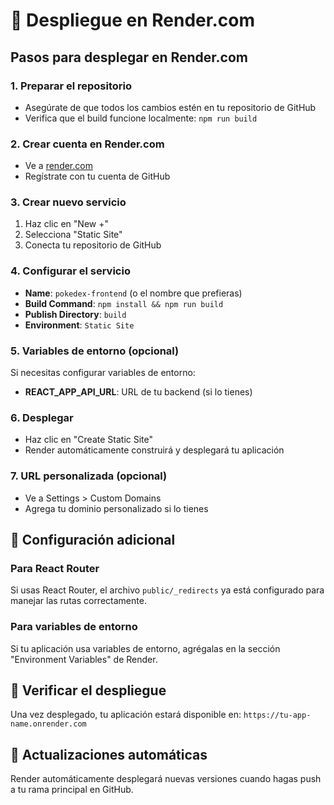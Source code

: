 # 🚀 Despliegue en Render.com

## Pasos para desplegar en Render.com

### 1. Preparar el repositorio
- Asegúrate de que todos los cambios estén en tu repositorio de GitHub
- Verifica que el build funcione localmente: `npm run build`

### 2. Crear cuenta en Render.com
- Ve a [render.com](https://render.com)
- Regístrate con tu cuenta de GitHub

### 3. Crear nuevo servicio
1. Haz clic en "New +"
2. Selecciona "Static Site"
3. Conecta tu repositorio de GitHub

### 4. Configurar el servicio
- **Name**: `pokedex-frontend` (o el nombre que prefieras)
- **Build Command**: `npm install && npm run build`
- **Publish Directory**: `build`
- **Environment**: `Static Site`

### 5. Variables de entorno (opcional)
Si necesitas configurar variables de entorno:
- **REACT_APP_API_URL**: URL de tu backend (si lo tienes)

### 6. Desplegar
- Haz clic en "Create Static Site"
- Render automáticamente construirá y desplegará tu aplicación

### 7. URL personalizada (opcional)
- Ve a Settings > Custom Domains
- Agrega tu dominio personalizado si lo tienes

## 🔧 Configuración adicional

### Para React Router
Si usas React Router, el archivo `public/_redirects` ya está configurado para manejar las rutas correctamente.

### Para variables de entorno
Si tu aplicación usa variables de entorno, agrégalas en la sección "Environment Variables" de Render.

## 📱 Verificar el despliegue
Una vez desplegado, tu aplicación estará disponible en:
`https://tu-app-name.onrender.com`

## 🔄 Actualizaciones automáticas
Render automáticamente desplegará nuevas versiones cuando hagas push a tu rama principal en GitHub. 